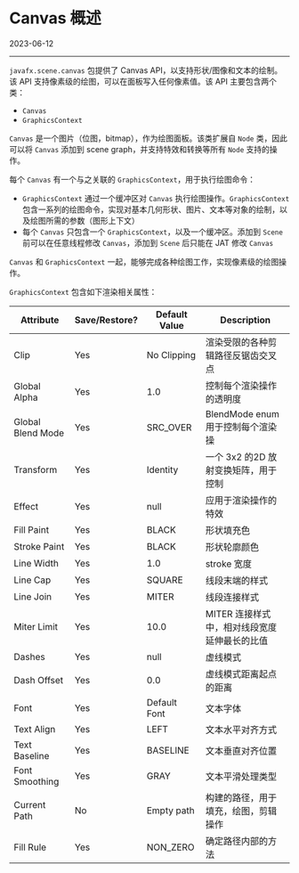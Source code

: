 # Canvas 概述

2023-06-12
****
`javafx.scene.canvas` 包提供了 Canvas API，以支持形状/图像和文本的绘制。该 API 支持像素级的绘图，可以在面板写入任何像素值。该 API 主要包含两个类：

- `Canvas`
- `GraphicsContext`

`Canvas` 是一个图片（位图，bitmap），作为绘图面板。该类扩展自 `Node` 类，因此可以将 `Canvas` 添加到 scene graph，并支持特效和转换等所有 `Node` 支持的操作。

每个 `Canvas` 有一个与之关联的 `GraphicsContext`，用于执行绘图命令：

- `GraphicsContext` 通过一个缓冲区对 `Canvas` 执行绘图操作。`GraphicsContext` 包含一系列的绘图命令，实现对基本几何形状、图片、文本等对象的绘制，以及绘图所需的参数（图形上下文）
- 每个 `Canvas` 只包含一个 `GraphicsContext`，以及一个缓冲区。添加到 `Scene` 前可以在任意线程修改 `Canvas`，添加到 `Scene` 后只能在 JAT 修改 `Canvas`

`Canvas` 和 `GraphicsContext` 一起，能够完成各种绘图工作，实现像素级的绘图操作。

`GraphicsContext` 包含如下渲染相关属性：

|Attribute|Save/Restore?|Default Value|Description|
|---|---|---|---|
|Clip|Yes|No Clipping|渲染受限的各种剪辑路径反锯齿交叉点|
|Global Alpha|Yes|1.0|控制每个渲染操作的透明度|
|Global Blend Mode|Yes|SRC_OVER|BlendMode enum 用于控制每个渲染操|作的像素如何合并到现有图像中|
|Transform|Yes|Identity|一个 3x2 的2D 放射变换矩阵，用于控制 |canvas 图像映射到逻辑像素的方式|
|Effect|Yes|null|应用于渲染操作的特效|
|Fill Paint|Yes|BLACK|形状填充色|
|Stroke Paint|Yes|BLACK|形状轮廓颜色|
|Line Width|Yes|1.0|stroke 宽度|
|Line Cap|Yes|SQUARE|线段末端的样式|
|Line Join|Yes|MITER|线段连接样式|
|Miter Limit|Yes|10.0|MITER 连接样式中，相对线段宽度延伸最长的比值|
|Dashes|Yes|null|虚线模式|
|Dash Offset|Yes|0.0|虚线模式距离起点的距离|
|Font|Yes|Default Font|文本字体|
|Text Align|Yes|LEFT|文本水平对齐方式|
|Text Baseline|Yes|BASELINE|文本垂直对齐位置|
|Font Smoothing|Yes|GRAY|文本平滑处理类型|
|Current Path|No|Empty path|构建的路径，用于填充，绘图，剪辑操作|
|Fill Rule|Yes|NON_ZERO|确定路径内部的方法|
